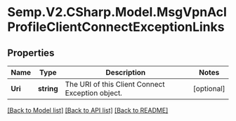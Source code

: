 # Semp.V2.CSharp.Model.MsgVpnAclProfileClientConnectExceptionLinks
## Properties

Name | Type | Description | Notes
------------ | ------------- | ------------- | -------------
**Uri** | **string** | The URI of this Client Connect Exception object. | [optional] 

[[Back to Model list]](../README.md#documentation-for-models) [[Back to API list]](../README.md#documentation-for-api-endpoints) [[Back to README]](../README.md)

